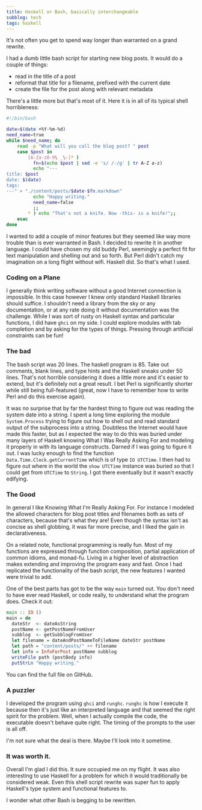 ```yaml
---
title: Haskell or Bash, basically interchangeable
subblog: tech
tags: haskell
---
```


It's not often you get to spend way longer than warranted on a grand rewrite.

I had a dumb little bash script for starting new blog posts. It would do a couple of things:

- read in the title of a post
- reformat that title for a filename, prefixed with the current date
- create the file for the post along with relevant metadata

There's a little more but that's most of it. Here it is in all of its typical shell horribleness:

```bash
#!/bin/bash

date=$(date +%Y-%m-%d)
need_name=true
while $need_name; do
    read -p "What will you call the blog post? " post
    case $post in
        [A-Za-z0-9\ _\-]* )
          fn=$(echo $post | sed -e 's/ /-/g' | tr A-Z a-z)
          echo "---
title: $post
date: $(date)
tags: 
---" > "./content/posts/$date-$fn.markdown"
          echo "Happy writing."
          need_name=false
          ;;
        * ) echo "That's not a knife. Now -this- is a knife!";;
    esac
done
```

I wanted to add a couple of minor features but they seemed like way more trouble than is ever warranted in Bash. I decided to rewrite it in another language. I could have chosen my old buddy Perl, seemingly a perfect fit for text manipulation and shelling out and so forth. But Perl didn't catch my imagination on a long flight without wifi. Haskell did. So that's what I used.

<!-- MORE -->

### Coding on a Plane

I generally think writing software without a good Internet connection is impossible. In this case however I knew only standard Haskell libraries should suffice. I shouldn't need a library from the sky or any documentation, or at any rate doing it without documentation was the challenge. While I was sort of rusty on Haskell syntax and particular functions, I did have `ghci` on my side. I could explore modules with tab completion and by asking for the types of things. Pressing through artificial constraints can be fun!

### The bad

The bash script was 20 lines. The haskell program is 85. Take out comments, blank lines, and type hints and the Haskell sneaks under 50 lines. That's not horrible considering it does a little more and it's easier to extend, but it's definitely not a great result. I bet Perl is significantly shorter while still being full-featured (great, now I have to remember how to write Perl and do this exercise again). 

It was no surprise that by far the hardest thing to figure out was reading the system date into a string. I spent a long time exploring the module `System.Process` trying to figure out how to shell out and read standard output of the subprocess into a string. Doubtless the Internet would have made this faster, but as I expected the way to do this was buried under many layers of Haskell knowing What I Was Really Asking For and modeling it properly in with its language constructs. Darned if I was going to figure it out. I was lucky enough to find the function `Data.Time.Clock.getCurrentTime` which is of type `IO UTCTime`. I then had to figure out where in the world the `show UTCTime` instance was buried so that I could get from `UTCTime` to `String`. I got there eventually but it wasn't exactly edifying. 

### The Good

In general I like Knowing What I'm Really Asking For. For instance I modeled the allowed characters for blog post titles and filenames both as sets of characters, because that's what they are! Even though the syntax isn't as concise as shell globbing, it was far more precise, and I liked the gain in declarativeness.

On a related note, functional programming is really fun. Most of my functions are expressed through function composition, partial application of common idioms, and monad-fu. Living in a higher level of abstraction makes extending and improving the program easy and fast. Once I had replicated the functionality of the bash script, the new features I wanted were trivial to add.

One of the best parts has got to be the way `main` turned out. You don't need to have ever read Haskell, or code really, to understand what the program does. Check it out:

```haskell
main :: IO ()
main = do
  dateStr  <- dateAsString
  postName <- getPostNameFromUser
  subblog  <- getSubblogFromUser
  let filename = dateAndPostNameToFileName dateStr postName
  let path = "content/posts/" ++ filename
  let info = InfoForPost postName subblog
  writeFile path (postBody info)
  putStrLn "Happy writing."
```

You can find the full file on GitHub.

### A puzzler

I developed the program using `ghci` and `runghc`. `runghc` is how I execute it because then it's just like an interpreted language and that seemed the right spirit for the problem. Well, when I actually compile the code, the executable doesn't behave quite right. The timing of the prompts to the user is all off.

I'm not sure what the deal is there. Maybe I'll look into it sometime.

### It was worth it.

Overall I'm glad I did this. It sure occupied me on my flight. It was also interesting to use Haskell for a problem for which it would traditionally be considered weak. Even this shell script rewrite was super fun to apply Haskell's type system and functional features to.

I wonder what other Bash is begging to be rewritten.
